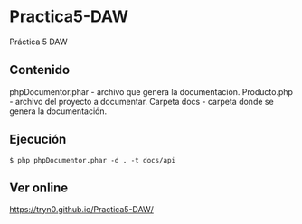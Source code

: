 # Practica5-DAW
Práctica 5 DAW

## Contenido  
phpDocumentor.phar - archivo que genera la documentación.
Producto.php - archivo del proyecto a documentar.
Carpeta docs - carpeta donde se genera la documentación.

## Ejecución  
```Code
$ php phpDocumentor.phar -d . -t docs/api
```

## Ver online
https://tryn0.github.io/Practica5-DAW/
